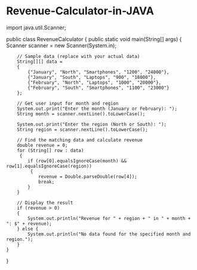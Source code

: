 # Revenue-Calculator-in-JAVA
import java.util.Scanner;

public class RevenueCalculator
 {
    public static void main(String[] args) 
    {
        Scanner scanner = new Scanner(System.in);

        // Sample data (replace with your actual data)
        String[][] data = 
        {
            {"January", "North", "Smartphones", "1200", "24000"},
            {"January", "South", "Laptops", "900", "18000"},
            {"February", "North", "Laptops", "1000", "20000"},
            {"February", "South", "Smartphones", "1100", "23000"}
        };

        // Get user input for month and region
        System.out.print("Enter the month (January or February): ");
        String month = scanner.nextLine().toLowerCase();

        System.out.print("Enter the region (North or South): ");
        String region = scanner.nextLine().toLowerCase();

        // Find the matching data and calculate revenue
        double revenue = 0;
        for (String[] row : data)
         {
            if (row[0].equalsIgnoreCase(month) && row[1].equalsIgnoreCase(region))
             {
                revenue = Double.parseDouble(row[4]);
                break;
            }
        }

        // Display the result
        if (revenue > 0) 
        {
            System.out.println("Revenue for " + region + " in " + month + ": $" + revenue);
        } else {
            System.out.println("No data found for the specified month and region.");
        }
    }
}

